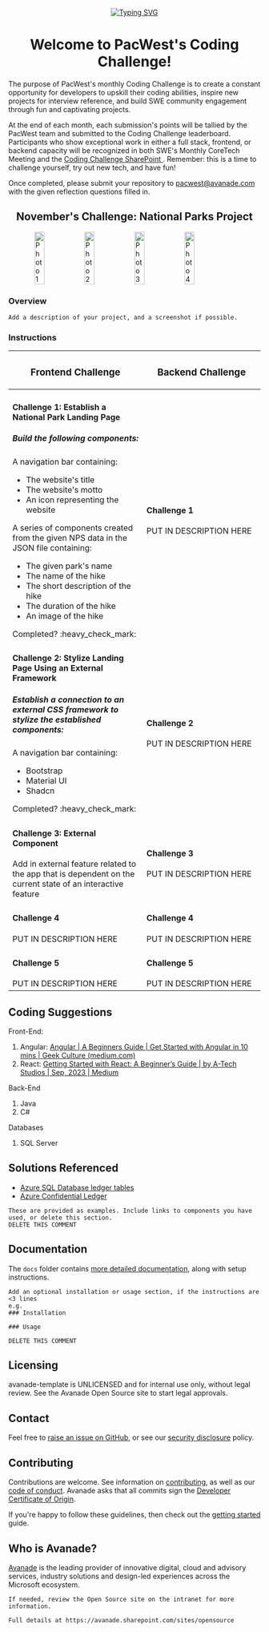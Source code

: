 <p align="center">
  <!-- Typing SVG by DenverCoder1 - [https://github.com/DenverCoder1/readme-typing-svg](https://readme-typing-svg.demolab.com/demo/) -->
<a href="https://git.io/typing-svg"><img src="https://readme-typing-svg.demolab.com?font=Fira+Code&size=25&duration=2000&pause=1000&random=false&width=435&lines=Your+challenge%2C+should+you;+choose+to+accept+it+.+.+.;Build+a+National+Parks+App." alt="Typing SVG" /></a>
</p>

<h1 align="center">Welcome to PacWest's Coding Challenge!</h1>
The purpose of PacWest's monthly Coding Challenge is to create a constant opportunity for developers to upskill their coding abilities, inspire new projects for interview reference, and build SWE community engagement through fun and captivating projects. 

At the end of each month, each submission's points will be tallied by the PacWest team and submitted to the Coding Challenge leaderboard. Participants who show exceptional work in either a full stack, frontend, or backend capacity will be recognized in both SWE's Monthly CoreTech Meeting and the [Coding Challenge SharePoint ](https://avanade.sharepoint.com/sites/PacWestSWE/SitePages/Greta%27s-Test-Page.aspx). Remember: this is a time to challenge yourself, try out new tech, and have fun!

Once completed, please submit your repository to pacwest@avanade.com with the given reflection questions filled in. 

<h2 align="center">November's Challenge: National Parks Project</h2>

<div style="display: flex; justify-content: center; align-items: center;">
        <img src="https://www.zionponderosa.com/wp-content/uploads/2019/05/rich-martello-367451-unsplash-862x479.jpg" alt="Photo 1" style="width: 20%; max-width: 100px; height: auto;">
        <img src="https://news.harvard.edu/wp-content/uploads/2019/09/leo-serrat_unsplash-1-1600x900.jpg" alt="Photo 2" style="width: 20%; max-width: 100px; height: auto;">
        <img src="https://i.ontraport.com/224876.58ad91c170962f6d3f178a6909f4c7ab.PNG" alt="Photo 3" style="width: 20%; max-width: 100px; height: auto;">
        <img src="https://www.worldatlas.com/upload/54/4b/04/arches-national-park-utah-us-josemaria-toscano.jpg" alt="Photo 4" style="width: 20%; max-width: 100px; height: auto;">
    </div>




### Overview

```
Add a description of your project, and a screenshot if possible.
```
### Instructions
<table>
  <thead>
    <tr>
      <th width="500px"><h3>Frontend Challenge</h3></th>
      <th width="500px"><h3>Backend Challenge</h3></th>
    </tr>
  </thead>
  <tbody>
<!--       Challenge 1 -->
      <tr width="600px">
<!--           Frontend Challenge 1 -->
          <td>
              <h4>Challenge 1: Establish a National Park Landing Page</h4>
              <h5>Build the following components: </h5>
                <div>A navigation bar containing:</div>
                  <ul>
                    <li>The website's title </li>
                    <li>The website's motto</li>
                    <li>An icon representing the website</li>
                  </ul>
                </div>
              <div>A series of components created from the given NPS data in the JSON file containing:</div>
                <ul>
                  <li>The given park's name</li>
                  <li>The name of the hike</li>
                  <li>The short description of the hike </li>
                  <li>The duration of the hike</li>
                  <li>An image of the hike </li>
                </ul>
              </div>
              </div>
             <div>Completed? :heavy_check_mark:</div>
          </td>
<!--           Backend Challenge 2 -->
          <td>
              <h4>Challenge 1</h4>
              <div>PUT IN DESCRIPTION HERE</div>
          </td>
      </tr>
<!--       Challenge 2 -->
      <tr width="600px">
<!--           Front-End Challenge 2 -->
          <td>
              <h4>Challenge 2: Stylize Landing Page Using an External Framework</h4>
              <h5>Establish a connection to an external CSS framework to stylize the established components:</h5>
                <div>A navigation bar containing:</div>
                  <ul>
                    <li>Bootstrap</li>
                    <li>Material UI</li>
                    <li>Shadcn</li>
                  </ul>
                </div>
              </div>
             <div>Completed? :heavy_check_mark:</div>
          </td>
<!--           Back-End Challenge 2 -->
          <td>
              <h4>Challenge 2</h4>
              <div>PUT IN DESCRIPTION HERE</div>
          </td>
      </tr>
    <!--       Challenge 3 -->
      <tr width="600px">
<!--           Front-End Challenge 3 -->
          <td>
              <h4>Challenge 3: External Component</h4>
              <div>Add in external feature related to the app that is dependent on the current state of an interactive feature</div>
          </td>
<!--           Back-End Challenge 3 -->
          <td>
              <h4>Challenge 3</h4>
              <div>PUT IN DESCRIPTION HERE</div>
          </td>
      </tr>
    <!--       Challenge 4 -->
      <tr width="600px">
<!--           Front-End Challenge 4 -->
          <td>
              <h4>Challenge 4</h4>
              <div>PUT IN DESCRIPTION HERE</div>
          </td>
<!--           Back-End Challenge 2 -->
          <td>
              <h4>Challenge 4</h4>
              <div>PUT IN DESCRIPTION HERE</div>
          </td>
      </tr>
    <!--       Challenge 5 -->
      <tr width="600px">
<!--           Front-End Challenge 5 -->
          <td>
              <h4>Challenge 5</h4>
              <div>PUT IN DESCRIPTION HERE</div>
          </td>
<!--           Back-End Challenge 5 -->
          <td>
              <h4>Challenge 5</h4>
              <div>PUT IN DESCRIPTION HERE</div>
          </td>
      </tr>
  </tbody>
</table>


## Coding Suggestions

Front-End:

1. Angular: [Angular | A Beginners Guide | Get Started with Angular in 10 mins | Geek Culture (medium.com)](https://medium.com/geekculture/angular-a-beginners-guide-f8cd9ee7325)
2. React: [Getting Started with React: A Beginner’s Guide | by A-Tech Studios | Sep, 2023 | Medium](https://medium.com/@A-Tech-Studios/getting-started-with-react-a-beginners-guide-1d876eb6db37)

Back-End

1. Java
2. C#

Databases

1. SQL Server

## Solutions Referenced

- [Azure SQL Database ledger tables](https://docs.microsoft.com/en-us/azure/azure-sql/database/ledger-overview?WT.mc_id=AI-MVP-5004204)
- [Azure Confidential Ledger](https://docs.microsoft.com/en-gb/azure/confidential-ledger/?WT.mc_id=AI-MVP-5004204)

```
These are provided as examples. Include links to components you have used, or delete this section.
DELETE THIS COMMENT
```

## Documentation

The `docs` folder contains [more detailed documentation](./docs/start-here.md), along with setup instructions.

```
Add an optional installation or usage section, if the instructions are <3 lines
e.g.
### Installation

### Usage

DELETE THIS COMMENT
```

## Licensing

avanade-template is UNLICENSED and for internal use only, without legal review. See the Avanade Open Source site to start legal approvals.

## Contact

Feel free to [raise an issue on GitHub](https://github.com/Avanade/avanade-template/issues), or see our [security disclosure](./SECURITY.md) policy.

## Contributing

Contributions are welcome. See information on [contributing](./CONTRIBUTING.md), as well as our [code of conduct](https://avanade.github.io/code-of-conduct/). Avanade asks that all commits sign the [Developer Certificate of Origin](https://developercertificate.org/).

If you're happy to follow these guidelines, then check out the [getting started](./docs/start-here.md) guide.

## Who is Avanade?

[Avanade](https://www.avanade.com) is the leading provider of innovative digital, cloud and advisory services, industry solutions and design-led experiences across the Microsoft ecosystem.

```
If needed, review the Open Source site on the intranet for more information.

Full details at https://avanade.sharepoint.com/sites/opensource
```
